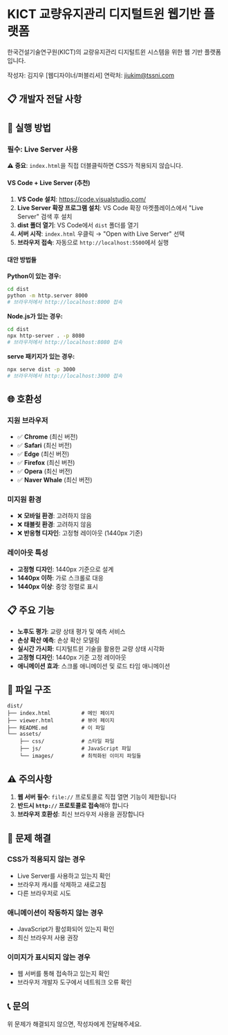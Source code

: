 # KICT 교량유지관리 디지털트윈 웹기반 플랫폼

한국건설기술연구원(KICT)의 교량유지관리 디지털트윈 시스템을 위한 웹 기반 플랫폼입니다.

작성자: 김지우 [웹디자이너/퍼블리셔]
연락처: jiukim@tssni.com


## 📋 개발자 전달 사항
## 🚀 실행 방법

### 필수: Live Server 사용
**⚠️ 중요**: `index.html`을 직접 더블클릭하면 CSS가 적용되지 않습니다.

#### VS Code + Live Server (추천)
1. **VS Code 설치**: https://code.visualstudio.com/
2. **Live Server 확장 프로그램 설치**: VS Code 확장 마켓플레이스에서 "Live Server" 검색 후 설치
3. **dist 폴더 열기**: VS Code에서 `dist` 폴더를 열기
4. **서버 시작**: `index.html` 우클릭 → "Open with Live Server" 선택
5. **브라우저 접속**: 자동으로 `http://localhost:5500`에서 실행

#### 대안 방법들
**Python이 있는 경우:**
```bash
cd dist
python -m http.server 8000
# 브라우저에서 http://localhost:8000 접속
```

**Node.js가 있는 경우:**
```bash
cd dist
npx http-server . -p 8080
# 브라우저에서 http://localhost:8080 접속
```

**serve 패키지가 있는 경우:**
```bash
npx serve dist -p 3000
# 브라우저에서 http://localhost:3000 접속
```

## 🌐 호환성

### 지원 브라우저
- ✅ **Chrome** (최신 버전)
- ✅ **Safari** (최신 버전)
- ✅ **Edge** (최신 버전)
- ✅ **Firefox** (최신 버전)
- ✅ **Opera** (최신 버전)
- ✅ **Naver Whale** (최신 버전)

### 미지원 환경
- ❌ **모바일 환경**: 고려하지 않음
- ❌ **태블릿 환경**: 고려하지 않음
- ❌ **반응형 디자인**: 고정형 레이아웃 (1440px 기준)

### 레이아웃 특성
- **고정형 디자인**: 1440px 기준으로 설계
- **1440px 이하**: 가로 스크롤로 대응
- **1440px 이상**: 중앙 정렬로 표시

## 📋 주요 기능

- **노후도 평가**: 교량 상태 평가 및 예측 서비스
- **손상 확산 예측**: 손상 확산 모델링
- **실시간 가시화**: 디지털트윈 기술을 활용한 교량 상태 시각화
- **고정형 디자인**: 1440px 기준 고정 레이아웃
- **애니메이션 효과**: 스크롤 애니메이션 및 로드 타임 애니메이션

## 📁 파일 구조

```
dist/
├── index.html          # 메인 페이지
├── viewer.html         # 뷰어 페이지
├── README.md           # 이 파일
└── assets/
    ├── css/            # 스타일 파일
    ├── js/             # JavaScript 파일
    └── images/         # 최적화된 이미지 파일들
```

## ⚠️ 주의사항

1. **웹 서버 필수**: `file://` 프로토콜로 직접 열면 기능이 제한됩니다
2. **반드시 `http://` 프로토콜로 접속**해야 합니다
3. **브라우저 호환성**: 최신 브라우저 사용을 권장합니다

## 🔧 문제 해결

### CSS가 적용되지 않는 경우
- Live Server를 사용하고 있는지 확인
- 브라우저 캐시를 삭제하고 새로고침
- 다른 브라우저로 시도

### 애니메이션이 작동하지 않는 경우
- JavaScript가 활성화되어 있는지 확인
- 최신 브라우저 사용 권장

### 이미지가 표시되지 않는 경우
- 웹 서버를 통해 접속하고 있는지 확인
- 브라우저 개발자 도구에서 네트워크 오류 확인

## 📞 문의

위 문제가 해결되지 않으면, 작성자에게 전달해주세요.


